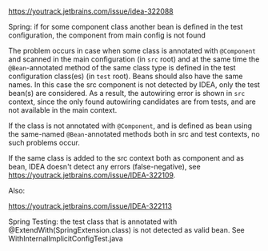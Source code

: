 # 
https://youtrack.jetbrains.com/issue/idea-322088

Spring: if for some component class another bean is defined in the test configuration, the component from main config is not found

The problem occurs in case when some class is annotated with `@Component` and scanned in the main configuration (in `src` root)
and at the same time the `@Bean`-annotated method of the same class type is defined in the test configuration class(es) (in `test` root). 
Beans should also have the same names.
In this case the src component is not detected by IDEA, only the test bean(s) are considered. As a result, the autowiring error is shown in `src` context, 
since the only found autowiring candidates are from tests, and are not available in the main context.

If the class is not annotated with `@Component`, and is defined as bean using the same-named `@Bean`-annotated methods both in src and test contexts, 
no such problems occur.

If the same class is added to the src context both as component and as bean, IDEA doesn't detect any errors (false-negative), see https://youtrack.jetbrains.com/issue/IDEA-322109.

Also:

https://youtrack.jetbrains.com/issue/IDEA-322113 

Spring Testing: the test class that is annotated with @ExtendWith(SpringExtension.class) is not detected as valid bean.
See WithInternalImplicitConfigTest.java
